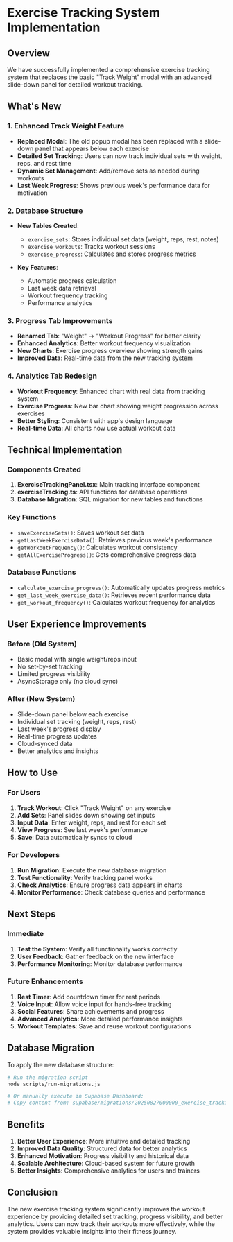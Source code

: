# Exercise Tracking System Implementation

## Overview
We have successfully implemented a comprehensive exercise tracking system that replaces the basic "Track Weight" modal with an advanced slide-down panel for detailed workout tracking.

## What's New

### 1. Enhanced Track Weight Feature
- **Replaced Modal**: The old popup modal has been replaced with a slide-down panel that appears below each exercise
- **Detailed Set Tracking**: Users can now track individual sets with weight, reps, and rest time
- **Dynamic Set Management**: Add/remove sets as needed during workouts
- **Last Week Progress**: Shows previous week's performance data for motivation

### 2. Database Structure
- **New Tables Created**:
  - `exercise_sets`: Stores individual set data (weight, reps, rest, notes)
  - `exercise_workouts`: Tracks workout sessions
  - `exercise_progress`: Calculates and stores progress metrics

- **Key Features**:
  - Automatic progress calculation
  - Last week data retrieval
  - Workout frequency tracking
  - Performance analytics

### 3. Progress Tab Improvements
- **Renamed Tab**: "Weight" → "Workout Progress" for better clarity
- **Enhanced Analytics**: Better workout frequency visualization
- **New Charts**: Exercise progress overview showing strength gains
- **Improved Data**: Real-time data from the new tracking system

### 4. Analytics Tab Redesign
- **Workout Frequency**: Enhanced chart with real data from tracking system
- **Exercise Progress**: New bar chart showing weight progression across exercises
- **Better Styling**: Consistent with app's design language
- **Real-time Data**: All charts now use actual workout data

## Technical Implementation

### Components Created
1. **ExerciseTrackingPanel.tsx**: Main tracking interface component
2. **exerciseTracking.ts**: API functions for database operations
3. **Database Migration**: SQL migration for new tables and functions

### Key Functions
- `saveExerciseSets()`: Saves workout set data
- `getLastWeekExerciseData()`: Retrieves previous week's performance
- `getWorkoutFrequency()`: Calculates workout consistency
- `getAllExerciseProgress()`: Gets comprehensive progress data

### Database Functions
- `calculate_exercise_progress()`: Automatically updates progress metrics
- `get_last_week_exercise_data()`: Retrieves recent performance data
- `get_workout_frequency()`: Calculates workout frequency for analytics

## User Experience Improvements

### Before (Old System)
- Basic modal with single weight/reps input
- No set-by-set tracking
- Limited progress visibility
- AsyncStorage only (no cloud sync)

### After (New System)
- Slide-down panel below each exercise
- Individual set tracking (weight, reps, rest)
- Last week's progress display
- Real-time progress updates
- Cloud-synced data
- Better analytics and insights

## How to Use

### For Users
1. **Track Workout**: Click "Track Weight" on any exercise
2. **Add Sets**: Panel slides down showing set inputs
3. **Input Data**: Enter weight, reps, and rest for each set
4. **View Progress**: See last week's performance
5. **Save**: Data automatically syncs to cloud

### For Developers
1. **Run Migration**: Execute the new database migration
2. **Test Functionality**: Verify tracking panel works
3. **Check Analytics**: Ensure progress data appears in charts
4. **Monitor Performance**: Check database queries and performance

## Next Steps

### Immediate
1. **Test the System**: Verify all functionality works correctly
2. **User Feedback**: Gather feedback on the new interface
3. **Performance Monitoring**: Monitor database performance

### Future Enhancements
1. **Rest Timer**: Add countdown timer for rest periods
2. **Voice Input**: Allow voice input for hands-free tracking
3. **Social Features**: Share achievements and progress
4. **Advanced Analytics**: More detailed performance insights
5. **Workout Templates**: Save and reuse workout configurations

## Database Migration

To apply the new database structure:

```bash
# Run the migration script
node scripts/run-migrations.js

# Or manually execute in Supabase Dashboard:
# Copy content from: supabase/migrations/20250827000000_exercise_tracking_system.sql
```

## Benefits

1. **Better User Experience**: More intuitive and detailed tracking
2. **Improved Data Quality**: Structured data for better analytics
3. **Enhanced Motivation**: Progress visibility and historical data
4. **Scalable Architecture**: Cloud-based system for future growth
5. **Better Insights**: Comprehensive analytics for users and trainers

## Conclusion

The new exercise tracking system significantly improves the workout experience by providing detailed set tracking, progress visibility, and better analytics. Users can now track their workouts more effectively, while the system provides valuable insights into their fitness journey.
